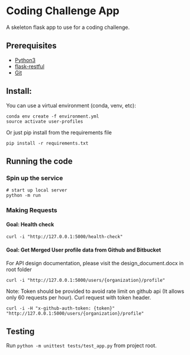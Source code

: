# Coding Challenge App

A skeleton flask app to use for a coding challenge.
## Prerequisites

- [Python3](https://www.python.org/downloads/)
- [flask-restful](https://flask-restful.readthedocs.io/en/0.3.3/installation.html)
- [Git](https://git-scm.com/)


## Install:

You can use a virtual environment (conda, venv, etc):
```
conda env create -f environment.yml
source activate user-profiles
```

Or just pip install from the requirements file
``` 
pip install -r requirements.txt
```

## Running the code

### Spin up the service

```
# start up local server
python -m run 
```

### Making Requests

#### Goal: Health check
```
curl -i "http://127.0.0.1:5000/health-check"
```

#### Goal: Get Merged User profile data from Github and Bitbucket
For API design documentation, please visit the design_document.docx in root folder

```
curl -i "http://127.0.0.1:5000/users/{organization}/profile"
```

Note: Token should be provided to avoid rate limit on github api (It allows only 60 requests per hour). 
Curl request with token header.
```
curl -i -H "x-github-auth-token: {token}" "http://127.0.0.1:5000/users/{organization}/profile"
```

## Testing

Run `python -m unittest tests/test_app.py` from project root.

